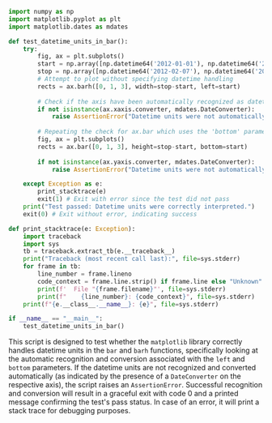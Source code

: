 ```python
import numpy as np
import matplotlib.pyplot as plt
import matplotlib.dates as mdates

def test_datetime_units_in_bar():
    try:
        fig, ax = plt.subplots()
        start = np.array([np.datetime64('2012-01-01'), np.datetime64('2012-02-01'), np.datetime64('2012-01-15')])
        stop = np.array([np.datetime64('2012-02-07'), np.datetime64('2012-02-13'), np.datetime64('2012-02-12')])
        # Attempt to plot without specifying datetime handling
        rects = ax.barh([0, 1, 3], width=stop-start, left=start)
        
        # Check if the axis have been automatically recognized as datetime
        if not isinstance(ax.xaxis.converter, mdates.DateConverter):
            raise AssertionError("Datetime units were not automatically recognized in barh 'left' parameter.")
        
        # Repeating the check for ax.bar which uses the 'bottom' parameter
        fig, ax = plt.subplots()
        rects = ax.bar([0, 1, 3], height=stop-start, bottom=start)
        
        if not isinstance(ax.yaxis.converter, mdates.DateConverter):
            raise AssertionError("Datetime units were not automatically recognized in bar 'bottom' parameter.")

    except Exception as e:
        print_stacktrace(e)
        exit(1) # Exit with error since the test did not pass
    print("Test passed: Datetime units were correctly interpreted.")
    exit(0) # Exit without error, indicating success

def print_stacktrace(e: Exception):
    import traceback
    import sys
    tb = traceback.extract_tb(e.__traceback__)
    print("Traceback (most recent call last):", file=sys.stderr)
    for frame in tb:
        line_number = frame.lineno
        code_context = frame.line.strip() if frame.line else "Unknown"
        print(f'  File "{frame.filename}"', file=sys.stderr)
        print(f"    {line_number}: {code_context}", file=sys.stderr)
    print(f"{e.__class__.__name__}: {e}", file=sys.stderr)

if __name__ == "__main__":
    test_datetime_units_in_bar()
```

This script is designed to test whether the `matplotlib` library correctly handles datetime units in the `bar` and `barh` functions, specifically looking at the automatic recognition and conversion associated with the `left` and `bottom` parameters. If the datetime units are not recognized and converted automatically (as indicated by the presence of a `DateConverter` on the respective axis), the script raises an `AssertionError`. Successful recognition and conversion will result in a graceful exit with code 0 and a printed message confirming the test's pass status. In case of an error, it will print a stack trace for debugging purposes.